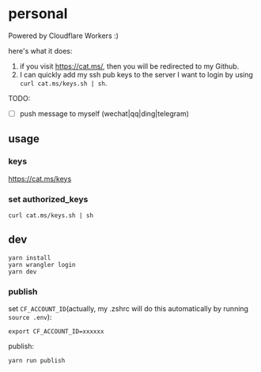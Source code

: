 # personal

Powered by Cloudflare Workers :)

here's what it does:

1. if you visit <https://cat.ms/>, then you will be redirected to my Github.
2. I can quickly add my ssh pub keys to the server I want to login by using `curl cat.ms/keys.sh | sh`.

TODO:

- [ ] push message to myself (wechat|qq|ding|telegram)

## usage

### keys

<https://cat.ms/keys>

### set authorized_keys

```shell
curl cat.ms/keys.sh | sh
```

## dev

```shell
yarn install
yarn wrangler login
yarn dev
```

### publish

set `CF_ACCOUNT_ID`(actually, my .zshrc will do this automatically by running `source .env`):

```dotenv
export CF_ACCOUNT_ID=xxxxxx
```

publish:

```shell
yarn run publish
```
